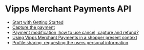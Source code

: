 <!-- START_METADATA
---
title: Introduction
sidebar_label: API guide
sidebar_position: 10
pagination_prev: Null
pagination_next: Null
---
END_METADATA -->

# Vipps Merchant Payments API

- [Start with Getting Started](getting-started.md)
- [Capture the payment](modifications/capture.md)
- [Payment modification, how to use cancel, capture and refund?](modifications/README.md)
- [Using Vipps Merchant Payments in a shopper present context](features/customer-present-payments.md)
- [Profile sharing, requesting the users personal information](features/profile-sharing.md)

<!-- START_COMMENT -->
<!-- [How to setup Notification Webhooks](how-to-setup-notification-webhooks.md) -->
<!-- END_COMMENT -->